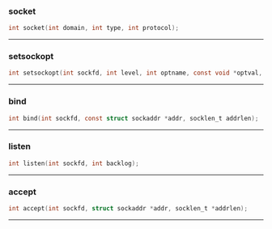 ### socket

~~~c
int socket(int domain, int type, int protocol);
~~~

---

### setsockopt

```c
int setsockopt(int sockfd, int level, int optname, const void *optval, socklen_t optlen);
```

---

### bind

```c
int bind(int sockfd, const struct sockaddr *addr, socklen_t addrlen);
```

---

### listen

```c
int listen(int sockfd, int backlog);
```

---

### accept

```c
int accept(int sockfd, struct sockaddr *addr, socklen_t *addrlen);
```

---







